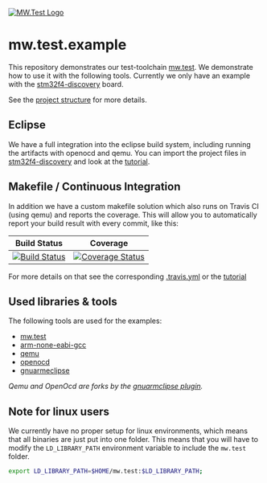 
[![MW.Test Logo](https://raw.githubusercontent.com/mw-sc/mw.test/master/mw.test.png)](https://github.com/mw-sc/mw.test)

# mw.test.example

This repository demonstrates our test-toolchain [mw.test](https://github.com/mw-sc/mw.test). We demonstrate how to use it with the following tools. Currently we only have an example with the [stm32f4-discovery](http://www.st.com/en/evaluation-tools/stm32f4discovery.html) board.

See the [project structure](https://github.com/mw-sc/mw.test.example/blob/master/stm32f4-discovery/readme.md) for more details.

## Eclipse

We have a full integration into the eclipse build system, including running the artifacts with openocd and qemu. You can import the project files in [stm32f4-discovery](https://github.com/mw-sc/mw.test.example/tree/master/stm32f4-discovery) and look at the [tutorial](https://github.com/mw-sc/mw.test.example/blob/master/stm32f4-discovery/eclipse.md).

## Makefile / Continuous Integration

In addition we have a custom makefile solution which also runs on Travis CI (using qemu) and reports the coverage. This will allow you to automatically report your build result with every commit, like this:

| Build Status | Coverage |
|--------------|----------|
| [![Build Status](https://travis-ci.org/mw-sc/mw.test.example.svg?branch=master)](https://travis-ci.org/mw-sc/mw.test.example) | [![Coverage Status](https://coveralls.io/repos/github/mw-sc/mw.test.example/badge.svg?branch=master)](https://coveralls.io/github/mw-sc/mw.test.example?branch=master) |

For more details on that see the corresponding [.travis.yml](https://github.com/mw-sc/mw.test.example/blob/master/.travis.yml) or the [tutorial](https://github.com/mw-sc/mw.test.example/blob/master/stm32f4-discovery/makefile.md)

## Used libraries & tools

The following tools are used for the examples:

 - [mw.test](https://bintray.com/mw-sc/mw.test/mw.test)
 - [arm-none-eabi-gcc](https://developer.arm.com/open-source/gnu-toolchain/gnu-rm/downloads)
 - [qemu](http://gnuarmeclipse.github.io/qemu)
 - [openocd](http://gnuarmeclipse.github.io/openocd)
 - [gnuarmeclipse](http://gnuarmeclipse.github.io)

*Qemu and OpenOcd are forks by the [gnuarmclipse plugin](http://gnuarmeclipse.github.io).*

## Note for linux users

We currently have no proper setup for linux environments, which means that all binaries are just put into one folder. This means that you will have to modify the `LD_LIBRARY_PATH` environment variable to include the `mw.test` folder.

```sh
export LD_LIBRARY_PATH=$HOME/mw.test:$LD_LIBRARY_PATH;
```